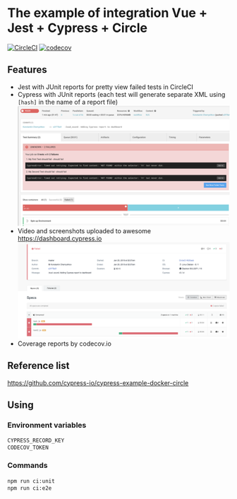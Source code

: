 # The example of integration Vue + Jest + Cypress + Circle 
[![CircleCI](https://circleci.com/gh/kcrebound/vue-circleci-example.svg?style=svg)](https://circleci.com/gh/kcrebound/vue-circleci-example)
[![codecov](https://codecov.io/gh/kcrebound/vue-circleci-example/branch/master/graph/badge.svg)](https://codecov.io/gh/kcrebound/vue-circleci-example)

## Features
* Jest with JUnit reports for pretty view failed tests in CircleCI
* Cypress with JUnit reports (each test will generate separate XML using `[hash]` in the name of a report file)
![Cypress failed a test with JUnit reports](screenshots/circleci-cypress.png)
* Video and screenshots uploaded to awesome https://dashboard.cypress.io 
![Dashboard example](screenshots/dashboard-cypress.png)
* Coverage reports by codecov.io

##  Reference list
https://github.com/cypress-io/cypress-example-docker-circle

## Using

### Environment variables
```
CYPRESS_RECORD_KEY
CODECOV_TOKEN
```
### Commands
```
npm run ci:unit
npm run ci:e2e
```
